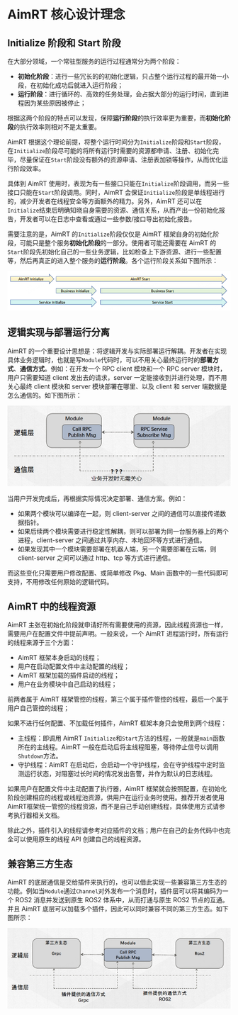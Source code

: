 
# AimRT 核心设计理念

## Initialize 阶段和 Start 阶段

在大部分领域，一个常驻型服务的运行过程通常分为两个阶段：
- **初始化阶段**：进行一些冗长的的初始化逻辑，只占整个运行过程的最开始一小段，在初始化成功后就进入运行阶段；
- **运行阶段**：进行循环的、高效的任务处理，会占据大部分的运行时间，直到进程因为某些原因被停止；

根据这两个阶段的特点可以发现，保障**运行阶段**的执行效率更为重要，而**初始化阶段**的执行效率则相对不是太重要。

AimRT 根据这个理论前提，将整个运行时间分为`Initialize`阶段和`Start`阶段，在`Initialize`阶段尽可能的将所有运行时需要的资源都申请、注册、初始化完毕，尽量保证在`Start`阶段没有额外的资源申请、注册表加锁等操作，从而优化运行阶段效率。

具体到 AimRT 使用时，表现为有一些接口只能在`Initialize`阶段调用，而另一些接口只能在`Start`阶段调用。同时，AimRT 会保证`Initialize`阶段是单线程进行的，减少开发者在线程安全等方面额外的精力。另外，AimRT 还可以在`Initialize`结束后明确知晓自身需要的资源、通信关系，从而产出一份初始化报告，开发者可以在日志中查看或通过一些参数/接口导出初始化报告。


需要注意的是，AimRT 的`Initialize`阶段仅仅是 AimRT 框架自身的初始化阶段，可能只是整个服务**初始化阶段**的一部分。使用者可能还需要在 AimRT 的`Start`阶段先初始化自己的一些业务逻辑，比如检查上下游资源、进行一些配置等，然后再真正的进入整个服务的**运行阶段**。各个运行阶段关系如下图所示：

![](./picture/pic_6.png)


## 逻辑实现与部署运行分离
AimRT 的一个重要设计思想是：将逻辑开发与实际部署运行解耦。开发者在实现具体业务逻辑时，也就是写`Module`代码时，可以不用关心最终运行时的**部署方式**、**通信方式**。例如：在开发一个 RPC client 模块和一个 RPC server 模块时，用户只需要知道 client 发出去的请求，server 一定能接收到并进行处理，而不用关心最终 client 模块和 server 模块部署在哪里、以及 client 和 server 端数据是怎么通信的。如下图所示：

![](./picture/pic_1.jpg)

当用户开发完成后，再根据实际情况决定部署、通信方案。例如：
- 如果两个模块可以编译在一起，则 client-server 之间的通信可以直接传递数据指针。
- 如果后续两个模块需要进行稳定性解耦，则可以部署为同一台服务器上的两个进程，client-server 之间通过共享内存、本地回环等方式进行通信。
- 如果发现其中一个模块需要部署在机器人端，另一个需要部署在云端，则 client-server 之间可以通过 http、tcp 等方式进行通信。

而这些变化只需要用户修改配置、或简单修改 Pkg、Main 函数中的一些代码即可支持，不用修改任何原始的逻辑代码。


## AimRT 中的线程资源
AimRT 主张在初始化阶段就申请好所有需要使用的资源，因此线程资源也一样，需要用户在配置文件中提前声明。一般来说，一个 AimRT 进程运行时，所有运行的线程来源于三个方面：
- AimRT 框架本身启动的线程；
- 用户在启动配置文件中主动配置的线程；
- AimRT 框架加载的插件启动的线程；
- 用户在业务模块中自己启动的线程；


前两者属于 AimRT 框架管控的线程，第三个属于插件管控的线程，最后一个属于用户自己管控的线程；


如果不进行任何配置、不加载任何插件，AimRT 框架本身只会使用到两个线程：
- 主线程：即调用 AimRT `Initialize`和`Start`方法的线程，一般就是`main`函数所在的主线程。AimRT 一般在启动后将主线程阻塞，等待停止信号以调用`Shutdown`方法。
- 守护线程：AimRT 在启动后，会启动一个守护线程，会在守护线程中定时监测运行状态，对阻塞过长时间的情况发出告警，并作为默认的日志线程。

如果用户在配置文件中主动配置了执行器，AimRT 框架就会按照配置，在初始化阶段创建相应的线程或线程池资源，供用户在运行业务时使用。推荐开发者使用AimRT框架统一管控的线程资源，而不是自己手动创建线程，具体使用方式请参考执行器相关文档。


除此之外，插件引入的线程请参考对应插件的文档；用户在自己的业务代码中也完全可以使用原生的线程 API 创建自己的线程资源。


## 兼容第三方生态
AimRT 的底层通信是交给插件来执行的，也可以借此实现一些兼容第三方生态的功能。例如当`Module`通过`Channel`对外发布一个消息时，插件层可以将其编码为一个 ROS2 消息并发送到原生 ROS2 体系中，从而打通与原生 ROS2 节点的互通。并且 AimRT 底层可以加载多个插件，因此可以同时兼容不同的第三方生态。如下图所示：

![](./picture/pic_2.jpg)



